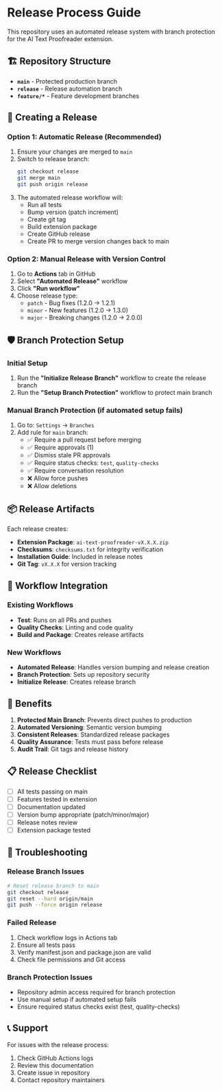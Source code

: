 # Release Process Guide

This repository uses an automated release system with branch protection for the AI Text Proofreader extension.

## 🏗️ Repository Structure

- **`main`** - Protected production branch
- **`release`** - Release automation branch
- **`feature/*`** - Feature development branches

## 🚀 Creating a Release

### Option 1: Automatic Release (Recommended)
1. Ensure your changes are merged to `main`
2. Switch to release branch:
   ```bash
   git checkout release
   git merge main
   git push origin release
   ```
3. The automated release workflow will:
   - Run all tests
   - Bump version (patch increment)
   - Create git tag
   - Build extension package
   - Create GitHub release
   - Create PR to merge version changes back to main

### Option 2: Manual Release with Version Control
1. Go to **Actions** tab in GitHub
2. Select **"Automated Release"** workflow
3. Click **"Run workflow"**
4. Choose release type:
   - `patch` - Bug fixes (1.2.0 → 1.2.1)
   - `minor` - New features (1.2.0 → 1.3.0)
   - `major` - Breaking changes (1.2.0 → 2.0.0)

## 🛡️ Branch Protection Setup

### Initial Setup
1. Run the **"Initialize Release Branch"** workflow to create the release branch
2. Run the **"Setup Branch Protection"** workflow to protect main branch

### Manual Branch Protection (if automated setup fails)
1. Go to: `Settings` → `Branches`
2. Add rule for `main` branch:
   - ✅ Require a pull request before merging
   - ✅ Require approvals (1)
   - ✅ Dismiss stale PR approvals
   - ✅ Require status checks: `test`, `quality-checks`
   - ✅ Require conversation resolution
   - ❌ Allow force pushes
   - ❌ Allow deletions

## 📦 Release Artifacts

Each release creates:
- **Extension Package**: `ai-text-proofreader-vX.X.X.zip`
- **Checksums**: `checksums.txt` for integrity verification
- **Installation Guide**: Included in release notes
- **Git Tag**: `vX.X.X` for version tracking

## 🔄 Workflow Integration

### Existing Workflows
- **Test**: Runs on all PRs and pushes
- **Quality Checks**: Linting and code quality
- **Build and Package**: Creates release artifacts

### New Workflows
- **Automated Release**: Handles version bumping and release creation
- **Branch Protection**: Sets up repository security
- **Initialize Release**: Creates release branch

## 🎯 Benefits

1. **Protected Main Branch**: Prevents direct pushes to production
2. **Automated Versioning**: Semantic version bumping
3. **Consistent Releases**: Standardized release packages
4. **Quality Assurance**: Tests must pass before release
5. **Audit Trail**: Git tags and release history

## 📋 Release Checklist

- [ ] All tests passing on main
- [ ] Features tested in extension
- [ ] Documentation updated
- [ ] Version bump appropriate (patch/minor/major)
- [ ] Release notes review
- [ ] Extension package tested

## 🔧 Troubleshooting

### Release Branch Issues
```bash
# Reset release branch to main
git checkout release
git reset --hard origin/main
git push --force origin release
```

### Failed Release
1. Check workflow logs in Actions tab
2. Ensure all tests pass
3. Verify manifest.json and package.json are valid
4. Check file permissions and Git access

### Branch Protection Issues
- Repository admin access required for branch protection
- Use manual setup if automated setup fails
- Ensure required status checks exist (test, quality-checks)

## 📞 Support

For issues with the release process:
1. Check GitHub Actions logs
2. Review this documentation
3. Create issue in repository
4. Contact repository maintainers
